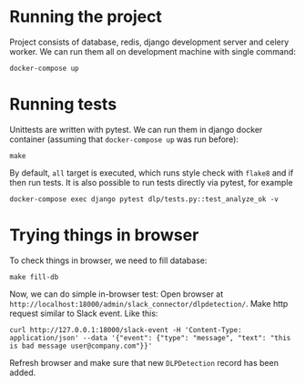# Running the project
Project consists of database, redis, django development server and celery worker. We can run them all on development machine with single command:
```
docker-compose up
```

# Running tests
Unittests are written with pytest. We can run them in django docker container (assuming that `docker-compose up` was run before):
```
make
```
By default, `all` target is executed, which runs style check with `flake8` and if then run tests.
It is also possible to run tests directly via pytest, for example
```
docker-compose exec django pytest dlp/tests.py::test_analyze_ok -v
```

# Trying things in browser
To check things in browser, we need to fill database:
```
make fill-db
```
Now, we can do simple in-browser test:
Open browser at `http://localhost:18000/admin/slack_connector/dlpdetection/`.
Make http request similar to Slack event. Like this:
```
curl http://127.0.0.1:18000/slack-event -H 'Content-Type: application/json' --data '{"event": {"type": "message", "text": "this is bad message user@company.com"}}'
```
Refresh browser and make sure that new `DLPDetection` record has been added.
